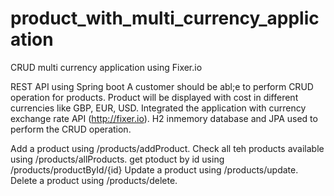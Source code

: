 # product_with_multi_currency_application
CRUD multi currency application using Fixer.io

REST API using Spring boot
A customer should be abl;e to perform CRUD operation for products. Product will be displayed with cost in different currencies like GBP, EUR, USD.
Integrated the application with currency exchange rate API (http://fixer.io). H2 inmemory database and JPA used to perform the CRUD operation.

Add a product using /products/addProduct.
Check all teh products available using /products/allProducts.
get ptoduct by id using /products/productById/{id}
Update a product using /products/update.
Delete a product using /products/delete.
